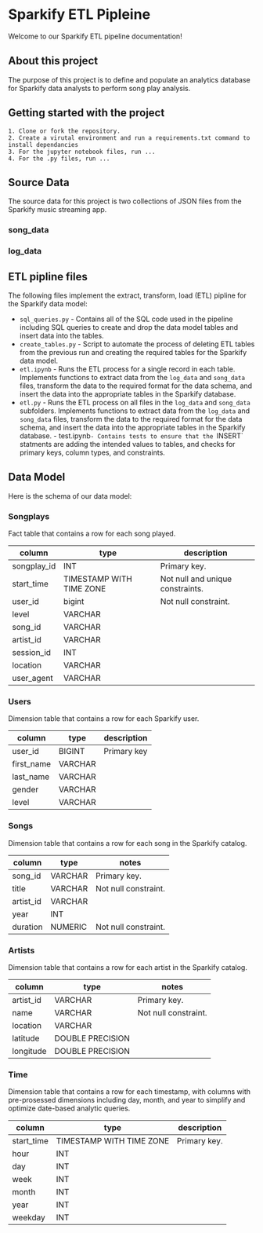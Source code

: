 # Sparkify ETL Pipleine

Welcome to our Sparkify ETL pipeline documentation!

## About this project

The purpose of this project is to define and populate an analytics database for Sparkify data analysts to perform song play analysis.

## Getting started with the project

    1. Clone or fork the repository.
    2. Create a virutal environment and run a requirements.txt command to install dependancies
    3. For the jupyter notebook files, run ...
    4. For the .py files, run ...

## Source Data

The source data for this project is two collections of JSON files from the Sparkify music streaming app.

### song_data

### log_data

## ETL pipline files

The following files implement the extract, transform, load (ETL) pipline for the Sparkify data model:

- `sql_queries.py` - Contains all of the SQL code used in the pipeline including SQL queries to create and drop the data model tables and insert data into the tables.
- `create_tables.py` - Script to automate the process of deleting ETL tables from the previous run and creating the required tables for the Sparkify data model.
- `etl.ipynb` - Runs the ETL process for a single record in each table. Implements functions to extract data from the `log_data` and `song_data` files, transform the data to the required format for the data schema, and insert the data into the appropriate tables in the Sparkify database.
- `etl.py` - Runs the ETL process on all files in the `log_data` and `song_data` subfolders. Implements functions to extract data from the `log_data` and `song_data` files, transform the data to the required format for the data schema, and insert the data into the appropriate tables in the Sparkify database. - test.ipynb`- Contains tests to ensure that the `INSERT` statments are adding the intended values to tables, and checks for primary keys, column types, and constraints.

## Data Model

Here is the schema of our data model:

### Songplays

Fact table that contains a row for each song played.

| column      | type                     | description                      |
| ----------- | ------------------------ | -------------------------------- |
| songplay_id | INT                      | Primary key.                     |
| start_time  | TIMESTAMP WITH TIME ZONE | Not null and unique constraints. |
| user_id     | bigint                   | Not null constraint.             |
| level       | VARCHAR                  |                                  |
| song_id     | VARCHAR                  |                                  |
| artist_id   | VARCHAR                  |                                  |
| session_id  | INT                      |                                  |
| location    | VARCHAR                  |                                  |
| user_agent  | VARCHAR                  |                                  |

### Users

Dimension table that contains a row for each Sparkify user.

| column     | type    | description |
| ---------- | ------- | ----------- |
| user_id    | BIGINT  | Primary key |
| first_name | VARCHAR |             |
| last_name  | VARCHAR |             |
| gender     | VARCHAR |             |
| level      | VARCHAR |             |

### Songs

Dimension table that contains a row for each song in the Sparkify catalog.

| column    | type    | notes                |
| --------- | ------- | -------------------- |
| song_id   | VARCHAR | Primary key.         |
| title     | VARCHAR | Not null constraint. |
| artist_id | VARCHAR |                      |
| year      | INT     |                      |
| duration  | NUMERIC | Not null constraint. |

### Artists

Dimension table that contains a row for each artist in the Sparkify catalog.

| column    | type             | notes                |
| --------- | ---------------- | -------------------- |
| artist_id | VARCHAR          | Primary key.         |
| name      | VARCHAR          | Not null constraint. |
| location  | VARCHAR          |                      |
| latitude  | DOUBLE PRECISION |                      |
| longitude | DOUBLE PRECISION |                      |

### Time

Dimension table that contains a row for each timestamp, with columns with pre-prosessed dimensions including day, month, and year to simplify and optimize date-based analytic queries.

| column     | type                     | description  |
| ---------- | ------------------------ | ------------ |
| start_time | TIMESTAMP WITH TIME ZONE | Primary key. |
| hour       | INT                      |              |
| day        | INT                      |              |
| week       | INT                      |              |
| month      | INT                      |              |
| year       | INT                      |              |
| weekday    | INT                      |              |
